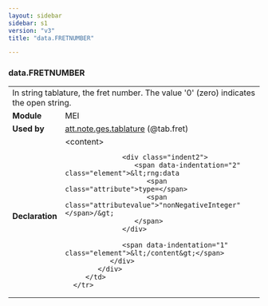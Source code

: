 ```yaml
---
layout: sidebar
sidebar: s1
version: "v3"
title: "data.FRETNUMBER"

---
```


<div class="macroSpec">
   <h3 id="data.FRETNUMBER">data.FRETNUMBER</h3>
   <table class="wovenodd">
      <tr>
         <td colspan="2" class="wovenodd-col2">In string tablature, the fret number. The value '0' (zero) indicates the open
            string.
         </td>
      </tr>
      <tr>
         <td class="wovenodd-col1">
            <strong>Module</strong>
         </td>
         <td class="wovenodd-col2">MEI</td>
      </tr>
      <tr>
         <td class="wovenodd-col1">
            <strong>Used by</strong>
         </td>
         <td class="wovenodd-col2">
            <div class="parent">
               <a class="link_odd_classSpec" href="/{{ page.version }}/attribute-classes/att.note.ges.tablature.html">att.note.ges.tablature</a> (@tab.fret)
            </div>
         </td>
      </tr>
      <tr>
         <td class="wovenodd-col1">
            <strong>Declaration</strong>
         </td>
         <td class="wovenodd-col2">
            <div xml:space="preserve" class="pre">
               <div class="indent1">
                  <span data-indentation="1" class="element">&lt;content&gt;</span>
                  
                  <div class="indent2">
                     <span data-indentation="2" class="element">&lt;rng:data 
                        <span class="attribute">type=</span>
                        <span class="attributevalue">"nonNegativeInteger"</span>/&gt;
                     </span>
                  </div>
                  
                  <span data-indentation="1" class="element">&lt;/content&gt;</span>
               </div>
            </div>
         </td>
      </tr>
   </table>
</div>